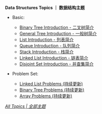 **Data Structures Topics ｜ 数据结构主题**

* Basic:

  * [Binary Tree Introduction - 二叉树简介](https://ultrafish.cn/2022/07/29/binary-tree-introduction)  
  * [General Tree Introduction - 一般树简介](https://ultrafish.cn/2022/07/23/general-tree-introduction/)  
  * [List Introduction - 列表简介](https://ultrafish.cn/2022/07/20/list-introduction/)  
  * [Queue Introduction - 队列简介](https://ultrafish.cn/2022/06/24/queue-introduction/)  
  * [Stack Introduction - 栈简介](https://ultrafish.cn/2022/05/18/stack-introduction/)  
  * [Linked List Introduction - 链表简介](https://ultrafish.cn/2022/05/08/linked-list-introduction/)  
  * [Disjoint Set Introduction - 并查集简介](https://ultrafish.cn/2022/03/25/disjoint-set-introduction/)  

* Problem Set:

  * [Linked List Problems (持续更新)](https://ultrafish.cn/2022/03/08/linked-list-problems/)  
  * [Binary Tree Problems (持续更新)](https://ultrafish.cn/2022/03/08/binary-tree-problems/)  
  * [Array Problems (持续更新)](https://ultrafish.cn/2022/03/14/array-problems/)  


[*All Topics | 全部主题*](https://ultrafish.cn/topics/#/)